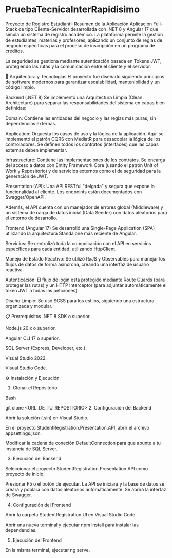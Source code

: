# PruebaTecnicaInterRapidisimo
Proyecto de Registro Estudiantil
Resumen de la Aplicación
Aplicación Full-Stack de tipo Cliente-Servidor desarrollada con .NET 8 y Angular 17 que simula un sistema de registro académico. La plataforma permite la gestión de estudiantes, materias y profesores, aplicando un conjunto de reglas de negocio específicas para el proceso de inscripción en un programa de créditos.

La seguridad se gestiona mediante autenticación basada en Tokens JWT, protegiendo las rutas y la comunicación entre el cliente y el servidor.

🚀 Arquitectura y Tecnologías
El proyecto fue diseñado siguiendo principios de software modernos para garantizar escalabilidad, mantenibilidad y un código limpio.

Backend (.NET 8)
Se implementó una Arquitectura Limpia (Clean Architecture) para separar las responsabilidades del sistema en capas bien definidas:

Domain: Contiene las entidades del negocio y las reglas más puras, sin dependencias externas.

Application: Orquesta los casos de uso y la lógica de la aplicación. Aquí se implementó el patrón CQRS con MediatR para desacoplar la lógica de los controladores. Se definen todos los contratos (interfaces) que las capas externas deben implementar.

Infrastructure: Contiene las implementaciones de los contratos. Se encarga del acceso a datos con Entity Framework Core (usando el patrón Unit of Work y Repositorio) y de servicios externos como el de seguridad para la generación de JWT.

Presentation (API): Una API RESTful "delgada" y segura que expone la funcionalidad al cliente. Los endpoints están documentados con Swagger/OpenAPI.

Además, el API cuenta con un manejador de errores global (Middleware) y un sistema de carga de datos inicial (Data Seeder) con datos aleatorios para el entorno de desarrollo.

Frontend (Angular 17)
Se desarrolló una Single-Page Application (SPA) utilizando la arquitectura Standalone más reciente de Angular.

Servicios: Se centralizó toda la comunicación con el API en servicios específicos para cada entidad, utilizando HttpClient.

Manejo de Estado Reactivo: Se utilizó RxJS y Observables para manejar los flujos de datos de forma asíncrona, creando una interfaz de usuario reactiva.

Autenticación: El flujo de login está protegido mediante Route Guards (para proteger las rutas) y un HTTP Interceptor (para adjuntar automáticamente el token JWT a todas las peticiones).

Diseño Limpio: Se usó SCSS para los estilos, siguiendo una estructura organizada y modular.

📋 Prerrequisitos
.NET 8 SDK o superior.

Node.js 20.x o superior.

Angular CLI 17 o superior.

SQL Server (Express, Developer, etc.).

Visual Studio 2022.

Visual Studio Code.

⚙️ Instalación y Ejecución
1. Clonar el Repositorio

Bash

git clone <URL_DE_TU_REPOSITORIO>
2. Configuración del Backend

Abrir la solución (.sln) en Visual Studio.

En el proyecto StudentRegistration.Presentation.API, abrir el archivo appsettings.json.

Modificar la cadena de conexión DefaultConnection para que apunte a tu instancia de SQL Server.

3. Ejecución del Backend

Seleccionar el proyecto StudentRegistration.Presentation.API como proyecto de inicio.

Presionar F5 o el botón de ejecutar. La API se iniciará y la base de datos se creará y poblará con datos aleatorios automáticamente. Se abrirá la interfaz de Swagger.

4. Configuración del Frontend

Abrir la carpeta StudentRegistration.UI en Visual Studio Code.

Abrir una nueva terminal y ejecutar npm install para instalar las dependencias.

5. Ejecución del Frontend

En la misma terminal, ejecutar ng serve.
